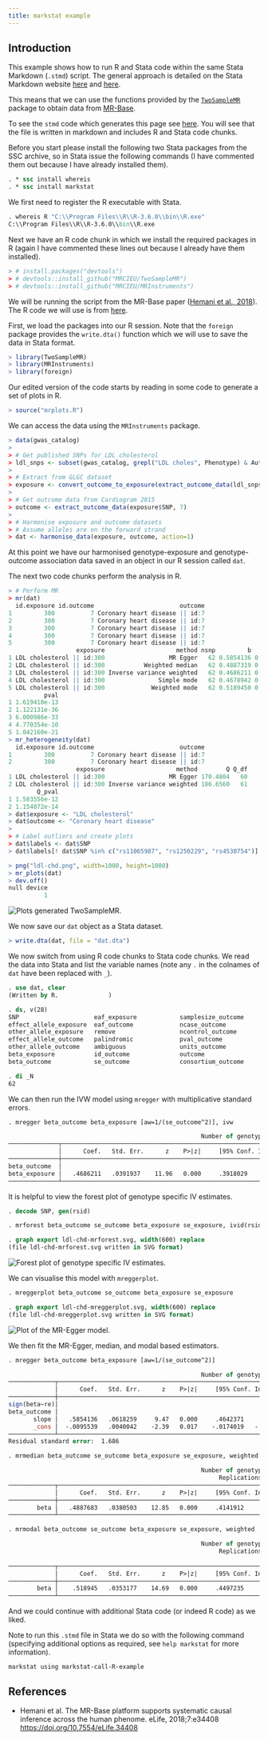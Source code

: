 ```yaml
---
title: markstat example
---
```


## Introduction

This example shows how to run R and Stata code within the same Stata Markdown (`.stmd`) script. The general approach is detailed on the Stata Markdown website [here](https://data.princeton.edu/stata/markdown/quantiles) and [here](https://data.princeton.edu/stata/markdown/gettingStarted#R).

This means that we can use the functions provided by the [`TwoSampleMR`](https://github.com/MRCIEU/TwoSampleMR) package to obtain data from [MR-Base](http://www.mrbase.org/).

To see the `stmd` code which generates this page see [here](https://raw.githubusercontent.com/remlapmot/mrrobust/master/_drafts/markstat-call-R-example/markstat-call-R-example.stmd). You will see that the file is written in markdown and includes R and Stata code chunks.

Before you start please install the following two Stata packages from the SSC archive, so in Stata issue the following commands (I have commented them out because I have already installed them).

```stata
. * ssc install whereis
. * ssc install markstat
```


We first need to register the R executable with Stata.

```stata
. whereis R "C:\\Program Files\\R\\R-3.6.0\\bin\\R.exe"
C:\\Program Files\\R\\R-3.6.0\\bin\\R.exe
```


Next we have an R code chunk in which we install the required packages in R (again I have commented these lines out because I already have them installed).

```r
> # install.packages("devtools")
> # devtools::install_github("MRCIEU/TwoSampleMR")
> # devtools::install_github("MRCIEU/MRInstruments")
```


We will be running the script from the MR-Base paper ([Hemani et al., 2018](https://doi.org/10.7554/eLife.34408)). The R code we will use is from [here](https://raw.githubusercontent.com/explodecomputer/mr-base-methods-paper/master/scripts/ldl-chd.R).

First, we load the packages into our R session. Note that the `foreign` package provides the `write.dta()` function which we will use to save the data in Stata format.

```r
> library(TwoSampleMR)
> library(MRInstruments)
> library(foreign)
```


Our edited version of the code starts by reading in some code to generate a set of plots in R.

```r
> source("mrplots.R")
```


We can access the data using the `MRInstruments` package.

```r
> data(gwas_catalog)
> 
> # Get published SNPs for LDL cholesterol
> ldl_snps <- subset(gwas_catalog, grepl("LDL choles", Phenotype) & Author == "Willer CJ")$SNP
> 
> # Extract from GLGC dataset
> exposure <- convert_outcome_to_exposure(extract_outcome_data(ldl_snps, 300))
> 
> # Get outcome data from Cardiogram 2015
> outcome <- extract_outcome_data(exposure$SNP, 7)
> 
> # Harmonise exposure and outcome datasets
> # Assume alleles are on the forward strand
> dat <- harmonise_data(exposure, outcome, action=1)
```

At this point we have our harmonised genotype-exposure and genotype-outcome association data saved in an object in our R session called `dat`.

The next two code chunks perform the analysis in R.

```r
> # Perform MR
> mr(dat)
  id.exposure id.outcome                        outcome
1         300          7 Coronary heart disease || id:7
2         300          7 Coronary heart disease || id:7
3         300          7 Coronary heart disease || id:7
4         300          7 Coronary heart disease || id:7
5         300          7 Coronary heart disease || id:7
                   exposure                    method nsnp         b         se
1 LDL cholesterol || id:300                  MR Egger   62 0.5854136 0.06182590
2 LDL cholesterol || id:300           Weighted median   62 0.4887319 0.03863566
3 LDL cholesterol || id:300 Inverse variance weighted   62 0.4686211 0.03919370
4 LDL cholesterol || id:300               Simple mode   62 0.4678942 0.06323817
5 LDL cholesterol || id:300             Weighted mode   62 0.5189450 0.03531216
          pval
1 1.619410e-13
2 1.122131e-36
3 6.000986e-33
4 4.770354e-10
5 1.042160e-21
> mr_heterogeneity(dat)
  id.exposure id.outcome                        outcome
1         300          7 Coronary heart disease || id:7
2         300          7 Coronary heart disease || id:7
                   exposure                    method        Q Q_df
1 LDL cholesterol || id:300                  MR Egger 170.4804   60
2 LDL cholesterol || id:300 Inverse variance weighted 186.6560   61
        Q_pval
1 1.583556e-12
2 1.154072e-14
> dat$exposure <- "LDL cholesterol"
> dat$outcome <- "Coronary heart disease"
> 
> # Label outliers and create plots
> dat$labels <- dat$SNP
> dat$labels[! dat$SNP %in% c("rs11065987", "rs1250229", "rs4530754")] <- NA
```



```r
> png("ldl-chd.png", width=1000, height=1000)
> mr_plots(dat)
> dev.off()
null device 
          1 
```


![Plots generated `TwoSampleMR`.](ldl-chd.png)

We now save our `dat` object as a Stata dataset.

```r
> write.dta(dat, file = "dat.dta")
```


We now switch from using R code chunks to Stata code chunks. We read the data into Stata and list the variable names (note any `.` in the colnames of `dat` have been replaced with `_`).

```stata
. use dat, clear
(Written by R.              )

. ds, v(28)
SNP                     eaf_exposure            samplesize_outcome      year_outcome            data_source_outcome     proxy_a2_outcome        units_exposure_dat
effect_allele_exposure  eaf_outcome             ncase_outcome           pmid_outcome            proxy_outcome           exposure                id_exposure
other_allele_exposure   remove                  ncontrol_outcome        category_outcome        target_snp_outcome      se_exposure             action
effect_allele_outcome   palindromic             pval_outcome            subcategory_outcome     proxy_snp_outcome       pval_exposure           mr_keep
other_allele_outcome    ambiguous               units_outcome           originalname_outcome    target_a1_outcome       units_exposure          labels
beta_exposure           id_outcome              outcome                 outcome_deprecated      target_a2_outcome       mr_keep_exposure
beta_outcome            se_outcome              consortium_outcome      mr_keep_outcome         proxy_a1_outcome        pval_origin_exposure

. di _N
62
```


We can then run the IVW model using `mregger` with multiplicative standard errors.

```stata
. mregger beta_outcome beta_exposure [aw=1/(se_outcome^2)], ivw

                                                      Number of genotypes = 62
──────────────┬────────────────────────────────────────────────────────────────
              │      Coef.   Std. Err.      z    P>|z|     [95% Conf. Interval]
──────────────┼────────────────────────────────────────────────────────────────
beta_outcome  │
beta_exposure │   .4686211   .0391937    11.96   0.000     .3918029    .5454394
──────────────┴────────────────────────────────────────────────────────────────
```


It is helpful to view the forest plot of genotype specific IV estimates.

```stata
. decode SNP, gen(rsid)

. mrforest beta_outcome se_outcome beta_exposure se_exposure, ivid(rsid)

. graph export ldl-chd-mrforest.svg, width(600) replace
(file ldl-chd-mrforest.svg written in SVG format)
```


![Forest plot of genotype specific IV estimates.](ldl-chd-mrforest.svg)

We can visualise this model with `mreggerplot`.

```stata
. mreggerplot beta_outcome se_outcome beta_exposure se_exposure

. graph export ldl-chd-mreggerplot.svg, width(600) replace
(file ldl-chd-mreggerplot.svg written in SVG format)
```


![Plot of the MR-Egger model.](ldl-chd-mreggerplot.svg)

We then fit the MR-Egger, median, and modal based estimators.

```stata
. mregger beta_outcome beta_exposure [aw=1/(se_outcome^2)]

                                                      Number of genotypes = 62
─────────────┬────────────────────────────────────────────────────────────────
             │      Coef.   Std. Err.      z    P>|z|     [95% Conf. Interval]
─────────────┼────────────────────────────────────────────────────────────────
sign(beta~re)│
beta_outcome │
       slope │   .5854136   .0618259     9.47   0.000     .4642371    .7065902
       _cons │  -.0095539   .0040042    -2.39   0.017    -.0174019   -.0017059
─────────────┴────────────────────────────────────────────────────────────────
Residual standard error:  1.686
```



```stata
. mrmedian beta_outcome se_outcome beta_exposure se_exposure, weighted

                                                      Number of genotypes = 62
                                                           Replications = 1000
─────────────┬────────────────────────────────────────────────────────────────
             │      Coef.   Std. Err.      z    P>|z|     [95% Conf. Interval]
─────────────┼────────────────────────────────────────────────────────────────
        beta │   .4887683   .0380503    12.85   0.000     .4141912    .5633455
─────────────┴────────────────────────────────────────────────────────────────
```



```stata
. mrmodal beta_outcome se_outcome beta_exposure se_exposure, weighted

                                                      Number of genotypes = 62
                                                           Replications = 1000
                                                                       Phi = 1
─────────────┬────────────────────────────────────────────────────────────────
             │      Coef.   Std. Err.      z    P>|z|     [95% Conf. Interval]
─────────────┼────────────────────────────────────────────────────────────────
        beta │    .518945   .0353177    14.69   0.000     .4497235    .5881665
─────────────┴────────────────────────────────────────────────────────────────
```


And we could continue with additional Stata code (or indeed R code) as we liked.

Note to run this `.stmd` file in Stata we do so with the following command (specifying additional options as required, see `help markstat` for more information).
```
markstat using markstat-call-R-example
```

## References

- Hemani et al. The MR-Base platform supports systematic causal inference across the human phenome. eLife, 2018;7:e34408 <https://doi.org/10.7554/eLife.34408>
